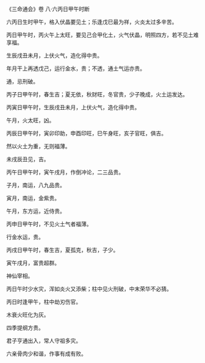 《三命通会》卷 八·六丙日甲午时断

六丙日生时甲午，格入伏晶要见土；乐逢戊巳最为祥，火炎太过多辛苦。

丙日甲午时，丙火午上太旺，要见己合甲化土，火气伏晶，明照四方，若不见土难享福。

生辰戌丑未月，上伏火气，造化得中贵。

年月干上再透戊己，运行金水，贵；不透，通土气运亦贵。

通，忌刑破。

丙子日甲午时，春生吉；夏无依，秋财旺，冬官贵，少子晚成，火土运发达。

丙寅日甲午时，生辰戌丑未月，上伏火气，造化得中贵。

午月，火太旺，凶。

丙辰日甲午时，寅卯印助，申酉印旺，巳午身旺，亥子官旺，俱吉。

然以火土为重，无则福薄。

未戌辰丑见，吉。

丙午日甲午时，寅午戌月，作倒冲论，二三品贵。

子月，南运，八九品贵。

寅月，南运，金紫贵。

午月，东方运，近侍贵。

丙申日甲午时，不见火土气者福薄。

行金水运，贵。

丙戌日甲午时，春生吉，夏孤克，秋吉，子少。

寅午戌月，富贵超群。

神仙宰相。

丙日午时少水灾，浑如炎火又添柴；柱中见火刑破，中末荣华不必猜。

丙日时逢甲午，柱中劫刃伤官。

木衰火旺化为灰。

四季提纲方贵。

君子亨通出入，常人守祖多灾。

六亲骨肉少和谐，作事有成有败。


